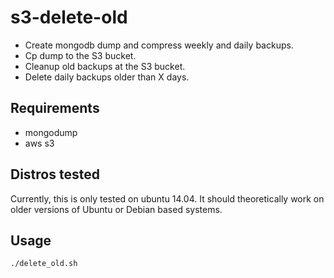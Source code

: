 # s3-delete-old
- Create mongodb dump and compress weekly and daily backups.
- Cp dump to the S3 bucket.
- Cleanup old backups at the S3 bucket.
- Delete daily backups older than X days.

Requirements
------------
- mongodump
- aws s3

Distros tested
------------
Currently, this is only tested on ubuntu 14.04. It should theoretically work on older versions of Ubuntu or Debian based systems.

Usage
------------
```shell
./delete_old.sh
```
